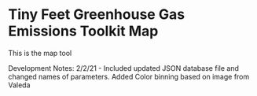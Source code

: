 # Tiny Feet Greenhouse Gas Emissions Toolkit Map
This is the map tool

Development Notes:
2/2/21 - Included updated JSON database file and changed names of parameters. Added Color binning based on image from Valeda